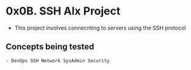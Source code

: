 # 0x0B. SSH Alx Project
- This project involves connecnting to servers using the SSH protocol

## Concepts being tested
	- DevOps SSH Network SysAdmin Security



